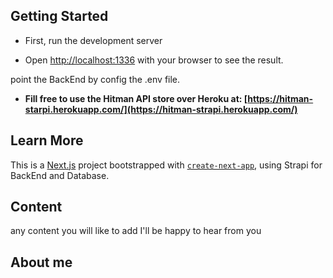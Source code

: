 
## Getting Started

- First, run the development server

- Open [http://localhost:1336](http://localhost:1336) with your browser to see the result.

point the BackEnd by config the .env file.
- **Fill free to use the Hitman API store over Heroku at: [https://hitman-starpi.herokuapp.com/](https://hitman-strapi.herokuapp.com/)**

## Learn More

This is a [Next.js](https://nextjs.org/) project bootstrapped with [`create-next-app`](https://github.com/vercel/next.js/tree/canary/packages/create-next-app), 
using Strapi for BackEnd and Database.


## Content

any content you will like to add I'll be happy to hear from you

## About me